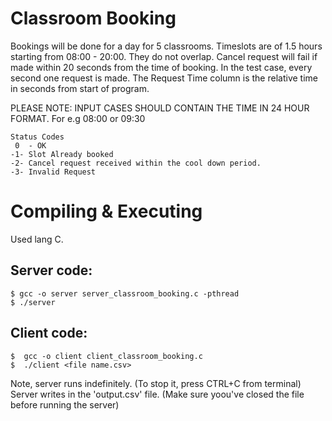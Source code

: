 # Classroom Booking
Bookings will be done for a day for 5 classrooms.
Timeslots are of 1.5 hours starting from 08:00 - 20:00. They do not overlap.
Cancel request will fail if made within 20 seconds from the time of booking.
In the test case, every second one request is made. The Request Time column is the relative time in seconds from start of program.

PLEASE NOTE: INPUT CASES SHOULD CONTAIN THE TIME IN 24 HOUR FORMAT. For e.g 08:00 or 09:30
```
Status Codes
 0  - OK
-1- Slot Already booked
-2- Cancel request received within the cool down period.
-3- Invalid Request
```

# Compiling & Executing
Used lang C.
## Server code:
```
$ gcc -o server server_classroom_booking.c -pthread
$ ./server
```

 ## Client code:
```
$  gcc -o client client_classroom_booking.c
$  ./client <file name.csv>
```

Note, server runs indefinitely. (To stop it, press CTRL+C from terminal)
Server writes in the 'output.csv' file. (Make sure yoou've closed the file before running the server)

